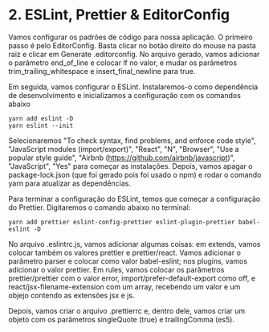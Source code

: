# 2. ESLint, Prettier & EditorConfig

Vamos configurar os padrões de código para nossa aplicação. O primeiro passo é pelo EditorConfig. Basta clicar no botão direito do mouse na pasta raiz e clicar em Generate .editorconfig. No arquivo gerado, vamos adicionar o parâmetro end_of_line e colocar lf no valor, e mudar os parâmetros trim_trailing_whitespace e insert_final_newline para true.

Em seguida, vamos configurar o ESLint. Instalaremos-o como dependência de desenvolvimento e inicializamos a configuração com os comandos abaixo

```
yarn add eslint -D
yarn eslint --init
```

Selecionaremos "To check syntax, find problems, and enforce code style", "JavaScript modules (import/export)", "React", "N", "Browser", "Use a popular style guide", "Airbnb (https://github.com/airbnb/javascript)", "JavaScript", "Yes" para começar as instalações. Depois, vamos apagar o package-lock.json (que foi gerado pois foi usado o npm) e rodar o comando yarn para atualizar as dependências.

Para terminar a configuração do ESLint, temos que começar a configuração do Prettier. Digitaremos o comando abaixo no terminal:

```
yarn add prettier eslint-config-prettier eslint-plugin-prettier babel-eslint -D
```

No arquivo .eslintrc.js, vamos adicionar algumas coisas: em extends, vamos colocar também os valores prettier e prettier/react. Vamos adicionar o parâmetro parser e colocar como valor babel-eslint; nos plugins, vamos adicionar o valor prettier. Em rules, vamos colocar os parâmetros prettier/prettier com o valor error, import/prefer-default-export como off, e react/jsx-filename-extension com um array, recebendo um valor e um objejo contendo as extensões jsx e js.

Depois, vamos criar o arquivo .prettierrc e, dentro dele, vamos criar um objeto com os parâmetros singleQuote (true) e trailingComma (es5).

